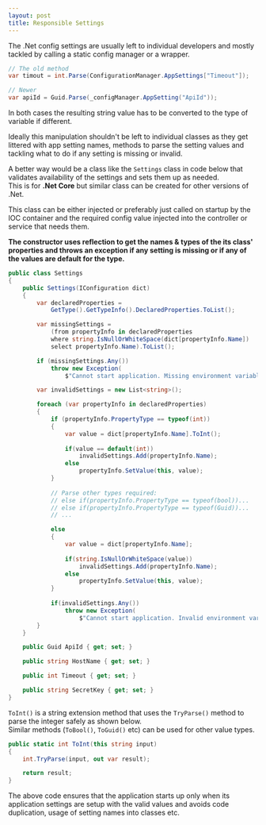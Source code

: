 ```yaml
---
layout: post
title: Responsible Settings
---
```


The .Net config settings are usually left to individual developers and mostly tackled by calling a static config manager or a wrapper.  
  
```csharp
// The old method
var timout = int.Parse(ConfigurationManager.AppSettings["Timeout"]);

// Newer
var apiId = Guid.Parse(_configManager.AppSetting("ApiId"));
```

In both cases the resulting string value has to be converted to the type of variable if different.


Ideally this manipulation shouldn't be left to individual classes as they get littered with app setting names, methods to parse the setting values and tackling what to do if any setting is missing or invalid.  


A better way would be a class like the ```Settings``` class in code below that validates availability of the settings and sets them up as needed.   
This is for **.Net Core** but similar class can be created for other versions of .Net.


This class can be either injected or preferably just called on startup by the IOC container and the required config value injected into the controller or service that needs them.  


__The constructor uses reflection to get the names & types of the its class' properties and throws an exception if any setting is missing or if any of the values are default for the type.__

```csharp
public class Settings
{
    public Settings(IConfiguration dict) 
    {
        var declaredProperties = 
            GetType().GetTypeInfo().DeclaredProperties.ToList();

        var missingSettings = 
            (from propertyInfo in declaredProperties
            where string.IsNullOrWhiteSpace(dict[propertyInfo.Name])
            select propertyInfo.Name).ToList();

        if (missingSettings.Any())
            throw new Exception(
                $"Cannot start application. Missing environment variables: {string.Join(", ", missingSettings)}");

        var invalidSettings = new List<string>();

        foreach (var propertyInfo in declaredProperties)
        {
            if (propertyInfo.PropertyType == typeof(int))
            {
                var value = dict[propertyInfo.Name].ToInt();
                
                if(value == default(int))
                    invalidSettings.Add(propertyInfo.Name);
                else
                    propertyInfo.SetValue(this, value);
            }
            
            // Parse other types required: 
            // else if(propertyInfo.PropertyType == typeof(bool))...
            // else if(propertyInfo.PropertyType == typeof(Guid))...
            // ...

            else
            {
                var value = dict[propertyInfo.Name];
                
                if(string.IsNullOrWhiteSpace(value))
                    invalidSettings.Add(propertyInfo.Name);
                else
                    propertyInfo.SetValue(this, value);
            }
            
            if(invalidSettings.Any())
                throw new Exception(
                    $"Cannot start application. Invalid environment variables: {string.Join(", ", invalidSettings)}");
        }
    }

    public Guid ApiId { get; set; }

    public string HostName { get; set; }

    public int Timeout { get; set; }

    public string SecretKey { get; set; }
}
```

```ToInt()``` is a string extension method that uses the ```TryParse()``` method to parse the integer safely as shown below.   
Similar methods (```ToBool()```, ```ToGuid()``` etc) can be used for other value types.
```csharp
public static int ToInt(this string input)
{
    int.TryParse(input, out var result);

    return result;
}
```
The above code ensures that the application starts up only when its application settings are setup with the valid values and avoids code duplication, usage of setting names into classes etc.